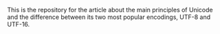 This is the repository for the article about the main principles of Unicode and the difference between its two most popular encodings, UTF-8 and UTF-16. 
